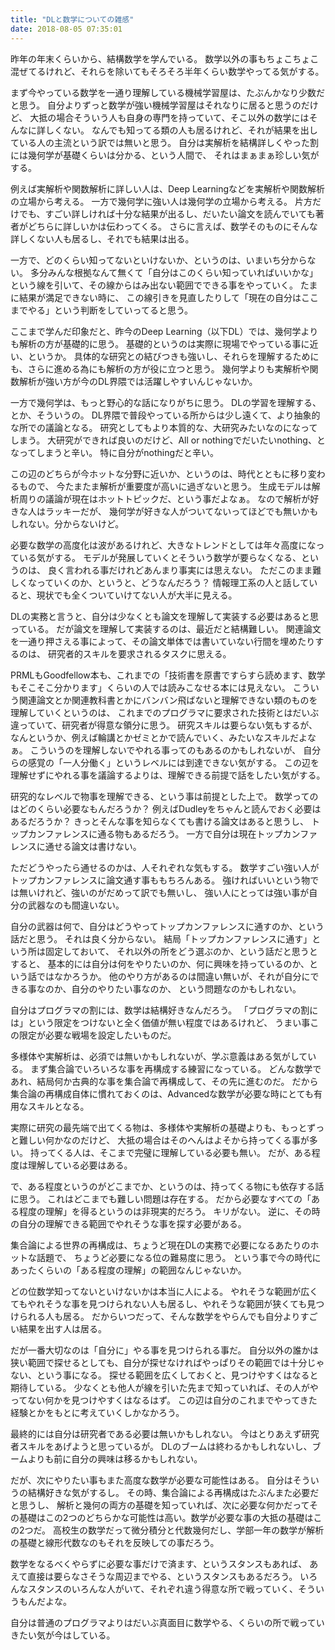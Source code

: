 ```yaml
---
title: "DLと数学についての雑感"
date: 2018-08-05 07:35:01
---
```


昨年の年末くらいから、結構数学を学んでいる。
数学以外の事もちょこちょこ混ぜてるけれど、それらを除いてもそろそろ半年くらい数学やってる気がする。

まず今やっている数学を一通り理解している機械学習屋は、たぶんかなり少数だと思う。
自分よりずっと数学が強い機械学習屋はそれなりに居ると思うのだけど、
大抵の場合そういう人も自身の専門を持っていて、そこ以外の数学にはそんなに詳しくない。
なんでも知ってる類の人も居るけれど、それが結果を出している人の主流という訳では無いと思う。
自分は実解析を結構詳しくやった割には幾何学が基礎くらいは分かる、という人間で、
それはまぁまぁ珍しい気がする。

例えば実解析や関数解析に詳しい人は、Deep Learningなどを実解析や関数解析の立場から考える。
一方で幾何学に強い人は幾何学の立場から考える。
片方だけでも、すごい詳しければ十分な結果が出るし、だいたい論文を読んでいても著者がどちらに詳しいかは伝わってくる。
さらに言えば、数学そのものにそんな詳しくない人も居るし、それでも結果は出る。

一方で、どのくらい知ってないといけないか、というのは、いまいち分からない。
多分みんな根拠なんて無くて「自分はこのくらい知っていればいいかな」という線を引いて、その線からはみ出ない範囲でできる事をやっていく。
たまに結果が満足できない時に、
この線引きを見直したりして「現在の自分はここまでやる」という判断をしていってると思う。

ここまで学んだ印象だと、昨今のDeep Learning（以下DL）では、幾何学よりも解析の方が基礎的に思う。
基礎的というのは実際に現場でやっている事に近い、というか。
具体的な研究との結びつきも強いし、それらを理解するためにも、さらに進める為にも解析の方が役に立つと思う。
幾何学よりも実解析や関数解析が強い方が今のDL界隈では活躍しやすいんじゃないか。

一方で幾何学は、もっと野心的な話になりがちに思う。
DLの学習を理解する、とか、そういうの。
DL界隈で普段やっている所からは少し遠くて、より抽象的な所での議論となる。
研究としてもより本質的な、大研究みたいなのになってしまう。
大研究ができれば良いのだけど、All or nothingでだいたいnothing、となってしまうと辛い。
特に自分がnothingだと辛い。

この辺のどちらが今ホットな分野に近いか、というのは、時代とともに移り変わるもので、
今たまたま解析が重要度が高いに過ぎないと思う。
生成モデルは解析周りの議論が現在はホットトピックだ、という事だよなぁ。
なので解析が好きな人はラッキーだが、
幾何学が好きな人がついてないってほどでも無いかもしれない。分からないけど。

必要な数学の高度化は波があるけれど、大きなトレンドとしては年々高度になっている気がする。
モデルが発展していくとそういう数学が要らなくなる、というのは、
良く言われる事だけれどあんまり事実には思えない。
ただこのまま難しくなっていくのか、というと、どうなんだろう？
情報理工系の人と話していると、現状でも全くついていけてない人が大半に見える。

DLの実務と言うと、自分は少なくとも論文を理解して実装する必要はあると思っている。
だが論文を理解して実装するのは、最近だと結構難しい。
関連論文を一通り押さえる事によって、その論文単体では書いていない行間を埋めたりするのは、
研究者的スキルを要求されるタスクに思える。

PRMLもGoodfellow本も、これまでの「技術書を原書ですらすら読めます、数学もそこそこ分かります」くらいの人では読みこなせる本には見えない。
こういう関連論文とか関連教科書とかにバンバン飛ばないと理解できない類のものを理解していくというのは、
これまでのプログラマに要求された技術とはだいぶ違っていて、研究者が得意な領分に思う。
研究スキルは要らない気もするが、なんというか、例えば輪講とかゼミとかで読んでいく、みたいなスキルだよなぁ。
こういうのを理解しないでやれる事ってのもあるのかもしれないが、
自分らの感覚の「一人分働く」というレベルには到達できない気がする。
この辺を理解せずにやれる事を議論するよりは、理解できる前提で話をしたい気がする。

研究的なレベルで物事を理解できる、という事は前提とした上で。
数学ってのはどのくらい必要なもんだろうか？
例えばDudleyをちゃんと読んでおく必要はあるだろうか？
きっとそんな事を知らなくても書ける論文はあると思うし、
トップカンファレンスに通る物もあるだろう。
一方で自分は現在トップカンファレンスに通せる論文は書けない。

ただどうやったら通せるのかは、人それぞれな気もする。
数学すごい強い人がトップカンファレンスに論文通す事ももちろんある。
強ければいいという物では無いけれど、強いのがだめって訳でも無いし、
強い人にとっては強い事が自分の武器なのも間違いない。

自分の武器は何で、自分はどうやってトップカンファレンスに通すのか、という話だと思う。
それは良く分からない。
結局「トップカンファレンスに通す」という所は固定しておいて、
それ以外の所をどう選ぶのか、という話だと思うとすると、
基本的には自分は何をやりたいのか、何に興味を持っているのか、という話ではなかろうか。
他のやり方があるのは間違い無いが、それが自分にできる事なのか、自分のやりたい事なのか、
という問題なのかもしれない。

自分はプログラマの割には、数学は結構好きなんだろう。
「プログラマの割には」という限定をつけないと全く価値が無い程度ではあるけれど、
うまい事この限定が必要な戦場を設定したいものだ。

多様体や実解析は、必須では無いかもしれないが、学ぶ意義はある気がしている。
まず集合論でいろいろな事を再構成する練習になっている。
どんな数学であれ、結局何か古典的な事を集合論で再構成して、その先に進むのだ。
だから集合論の再構成自体に慣れておくのは、Advancedな数学が必要な時にとても有用なスキルとなる。

実際に研究の最先端で出てくる物は、多様体や実解析の基礎よりも、もっとずっと難しい何かなのだけど、
大抵の場合はそのへんはよそから持ってくる事が多い。
持ってくる人は、そこまで完璧に理解している必要も無い。
だが、ある程度は理解している必要はある。

で、ある程度というのがどこまでか、というのは、持ってくる物にも依存する話に思う。
これはどこまでも難しい問題は存在する。
だから必要なすべての「ある程度の理解」を得るというのは非現実的だろう。
キリがない。
逆に、その時の自分の理解できる範囲でやれそうな事を探す必要がある。

集合論による世界の再構成は、ちょうど現在DLの実務で必要になるあたりのホットな話題で、
ちょうど必要になる位の難易度に思う。
という事で今の時代にあったくらいの「ある程度の理解」の範囲なんじゃないか。

どの位数学知ってないといけないかは本当に人による。
やれそうな範囲が広くてもやれそうな事を見つけられない人も居るし、やれそうな範囲が狭くても見つけられる人も居る。
だからいつだって、そんな数学をやらんでも自分よりすごい結果を出す人は居る。

だが一番大切なのは「自分に」やる事を見つけられる事だ。
自分以外の誰かは狭い範囲で探せるとしても、自分が探せなければやっぱりその範囲では十分じゃない、という事になる。
探せる範囲を広くしておくと、見つけやすくはなると期待している。
少なくとも他人が線を引いた先まで知っていれば、その人がやってない何かを見つけやすくはなるはず。
この辺は自分のこれまでやってきた経験とかをもとに考えていくしかなかろう。

最終的には自分は研究者である必要は無いかもしれない。
今はとりあえず研究者スキルをあげようと思っているが。
DLのブームは終わるかもしれないし、ブームよりも前に自分の興味は移るかもしれない。

だが、次にやりたい事もまた高度な数学が必要な可能性はある。
自分はそういうの結構好きな気がするし。
その時、集合論による再構成はたぶんまた必要だと思うし、
解析と幾何の両方の基礎を知っていれば、次に必要な何かだってその基礎はこの2つのどちらかな可能性は高い。数学が必要な事の大抵の基礎はこの2つだ。
高校生の数学だって微分積分と代数幾何だし、学部一年の数学が解析の基礎と線形代数なのもそれを反映しての事だろう。

数学をなるべくやらずに必要な事だけで済ます、というスタンスもあれば、
あえて直接は要らなさそうな周辺までやる、というスタンスもあるだろう。
いろんなスタンスのいろんな人がいて、それぞれ違う得意な所で戦っていく、そういうもんだよな。

自分は普通のプログラマよりはだいぶ真面目に数学やる、くらいの所で戦っていきたい気が今はしている。
